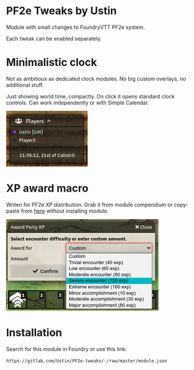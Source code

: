 # PF2e Tweaks by Ustin

Module with small changes to FoundryVTT PF2e system.

Each tweak can be enabled separately. 

# Minimalistic clock

Not as ambitious as dedicated clock modules. No big custom overlays, no additional stuff. 

Just showing world time, compactly. On click it opens standard clock controls. Can work independently or with Simple Calendar.

![Clock](/img/clock.png "Clock") 

<!--# Compact chat cards

Make chat cards more compact by combining DC and Result lines. Same information as before, but it takes less space and easier to see in moving chat. 

![Compact Cards Example](/img/compact-cards.png "Compact Cards") 

# Alternative roll margin text

Quite a lot of people liked this design. With this option margin will be shown as (AC+x) or (DC+x). Disabled by default. 

![Alternative roll margin](/img/alternative-dc.png "Alternative roll margin") -->

# XP award macro

Writen for PF2e XP distribution. Grab it from module compendium or copy-paste from [here](https://gitlab.com/Ustin/pf2e-tweaks/-/blob/master/macro/xp-award-pf2e.js) without installing module. 

![XP macro](/img/xp-macro.png "XP macro")

# Installation

Search for this module in Foundry or use this link:

`https://gitlab.com/Ustin/PF2e-tweaks/-/raw/master/module.json`

